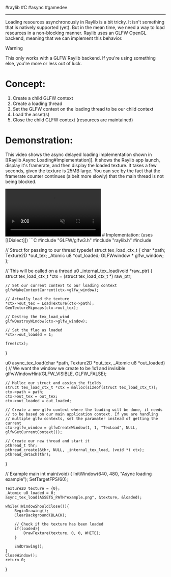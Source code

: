 #raylib #C #async #gamedev

---
Loading resources asynchronously in Raylib is a bit tricky. It isn't something that is natively supported (yet). But in the mean time, we need a way to load resources in a non-blocking manner. Raylib uses an GLFW OpenGL backend, meaning that we can implement this behavior.

> [!Warning]
> This only works with a GLFW Raylib backend. If you're using something else, you're more or less out of luck.

# Concept:
1. Create a child GLFW context
2. Create a loading thread
3. Set the GLFW context on the loading thread to be our child context
4. Load the asset(s)
5. Close the child GLFW context (resources are maintained)

# Demonstration:
This video shows the async delayed loading implementation shown in [[Raylib Async Loading#Implementation]]. It shows the Raylib app launch, display it's framerate, and then display the loaded texture. It takes a few seconds, given the texture is 25MB large. You can see by the fact that the framerate counter continues (albeit more slowly) that the main thread is not being blocked.

<video controls loop="" muted="">
<source src="https://github.com/TobinCavanaugh/blog/raw/refs/heads/master/_assets/2025-03-19%2014-57-53%20-%20Trim.mp4">
</video>
# Implementation:
(uses [[Dialect]])
```C
#include "GLFW/glfw3.h"
#include "raylib.h"
#include <pthread.h>

// Struct for passing to our thread
typedef struct tex_load_ctx_t {
    char *path;
    Texture2D *out_tex;
    _Atomic u8 *out_loaded;
    GLFWwindow * glfw_window;
};

// This will be called on a thread
u0 _internal_tex_load(void *raw_ptr) {
    struct tex_load_ctx_t *ctx = (struct tex_load_ctx_t *) raw_ptr;

    // Set our current context to our loading context
    glfwMakeContextCurrent(ctx->glfw_window);

    // Actually load the texture
    *ctx->out_tex = LoadTexture(ctx->path);
    GenTextureMipmaps(ctx->out_tex);

    // Destroy the tex_load_wind
    glfwDestroyWindow(ctx->glfw_window);

	// Set the flag as loaded
    *ctx->out_loaded = 1;

    free(ctx);
}

u0 async_tex_load(char *path, Texture2D *out_tex, _Atomic u8 *out_loaded) {
    // We want the window we create to be 1x1 and invisible
    glfwWindowHint(GLFW_VISIBLE, GLFW_FALSE);

	// Malloc our struct and assign the fields
    struct tex_load_ctx_t *ctx = malloc(sizeof(struct tex_load_ctx_t));
    ctx->path = path;
    ctx->out_tex = out_tex;
    ctx->out_loaded = out_loaded;

	// Create a new glfw context where the loading will be done, it needs
	// to be based on our main application context. If you are handling
	// multiple glfw contexts, set the paramater instead of getting the current
    ctx->glfw_window = glfwCreateWindow(1, 1, "TexLoad", NULL, glfwGetCurrentContext());

    // Create our new thread and start it
    pthread_t thr;
    pthread_create(&thr, NULL, _internal_tex_load, (void *) ctx);
    pthread_detach(thr);
}

// Example main
int main(void) {
    InitWindow(640, 480, "Async loading example");
    SetTargetFPS(60);

    Texture2D texture = {0};
    _Atomic u8 loaded = 0;
    async_tex_load(ASSETS_PATH"example.png", &texture, &loaded);

	while(!WindowShouldClose()){
		BeginDrawing();
		ClearBackground(BLACK);

		// Check if the texture has been loaded
		if(loaded){
			DrawTexture(texture, 0, 0, WHITE);
		}

		EndDrawing();
	}
	CloseWindow();
	return 0;
}
```


